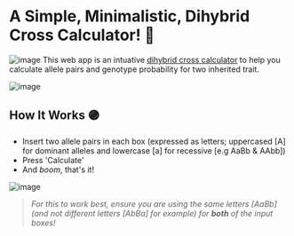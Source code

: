 # A Simple, Minimalistic, Dihybrid Cross Calculator! 🧬
![image](https://user-images.githubusercontent.com/78314850/174684731-4dd9d312-c1c4-49a5-8cfb-4a037c96a0d6.png)
This web app is an intuative [dihybrid cross calculator](https://giorgiotoffoli.github.io/punnett-square-calculator/) to help you calculate allele pairs and genotype probability for two inherited trait.

![image](https://user-images.githubusercontent.com/78314850/174684923-97671940-9c98-457f-9843-944ba50f6fe2.png)

## How It Works 🟣
- Insert two allele pairs in each box (expressed as letters; uppercased [A] for dominant alleles and lowercase [a] for recessive [e.g AaBb & AAbb])
- Press 'Calculate'
- And _boom_, that's it!

![image](https://user-images.githubusercontent.com/78314850/174681808-a8901344-40f5-4bc4-93e2-fcb3ad25383f.png)
> *For this to work best, ensure you are using the same letters [AaBb] (and not different letters [AbBa] for example) for **both** of the input boxes!*
